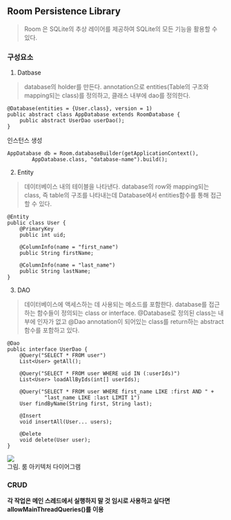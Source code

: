 ## Room Persistence Library

> Room 은 SQLite의 추상 레이어를 제공하여 SQLite의 모든 기능을 활용할 수 있다.

### 구성요소
1. Datbase<br>
> database의 holder를 만든다. annotation으로 entities(Table의 구조와 mapping되는 class)를 정의하고, 클래스 내부에 dao를 정의한다.

```
@Database(entities = {User.class}, version = 1)
public abstract class AppDatabase extends RoomDatabase {
    public abstract UserDao userDao();
}
```

인스턴스 생성
```
AppDatabase db = Room.databaseBuilder(getApplicationContext(),
        AppDatabase.class, "database-name").build();
```

2. Entity<br>
> 데이터베이스 내의 테이블을 나타낸다.
database의 row와 mapping되는 class, 즉 table의 구조를 나타내는데  Database에서 entities함수를 통해 접근할 수 있다.

```
@Entity
public class User {
    @PrimaryKey
    public int uid;

    @ColumnInfo(name = "first_name")
    public String firstName;

    @ColumnInfo(name = "last_name")
    public String lastName;
}
```

3. DAO<br>
> 데이터베이스에 액세스하는 데 사용되는 메소드를 포함한다.
database를 접근하는 함수들이 정의되는 class or interface.
@Database로 정의된 class는 내부에 인자가 없고 @Dao annotation이 되어있는 class를 return하는 abstract 함수를 포함하고 있다.

```
@Dao
public interface UserDao {
    @Query("SELECT * FROM user")
    List<User> getAll();

    @Query("SELECT * FROM user WHERE uid IN (:userIds)")
    List<User> loadAllByIds(int[] userIds);

    @Query("SELECT * FROM user WHERE first_name LIKE :first AND " +
            "last_name LIKE :last LIMIT 1")
    User findByName(String first, String last);

    @Insert
    void insertAll(User... users);

    @Delete
    void delete(User user);
}
```

![](https://developer.android.com/images/training/data-storage/room_architecture.png)<br>
그림. 룸 아키텍처 다이어그램

### CRUD
**각 작업은 메인 스레드에서 실행하지 말 것
임시로 사용하고 싶다면 allowMainThreadQueries()를 이용**

